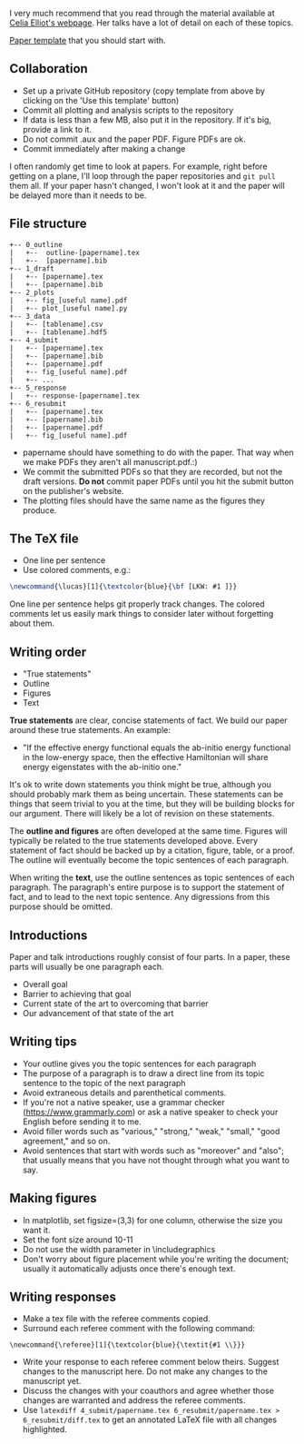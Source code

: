 I very much recommend that you read through the material available at [Celia Elliot's webpage](https://physics.illinois.edu/people/directory/profile/cmelliot). 
Her talks have a lot of detail on each of these topics.

[Paper template](https://github.com/lkwagner/paper-template) that you should start with.

## Collaboration
 * Set up a private GitHub repository (copy template from above by clicking on the 'Use this template' button)
 * Commit all plotting and analysis scripts to the repository 
 * If data is less than a few MB, also put it in the repository. If it's big, provide a link to it.
 * Do not commit .aux and the paper PDF. Figure PDFs are ok.
 * Commit immediately after making a change

I often randomly get time to look at papers. 
For example, right before getting on a plane, I'll loop through the paper repositories and `git pull` them all.
If your paper hasn't changed, I won't look at it and the paper will be delayed more than it needs to be.

## File structure
```
+-- 0_outline
|   +--  outline-[papername].tex
|   +--  [papername].bib
+-- 1_draft
|   +-- [papername].tex
|   +-- [papername].bib
+-- 2_plots
|   +-- fig_[useful name].pdf
|   +-- plot_[useful name].py
+-- 3_data
|   +-- [tablename].csv
|   +-- [tablename].hdf5
+-- 4_submit
|   +-- [papername].tex
|   +-- [papername].bib
|   +-- [papername].pdf
|   +-- fig_[useful name].pdf
|   +-- ...
+-- 5_response
|   +-- response-[papername].tex
+-- 6_resubmit
|   +-- [papername].tex
|   +-- [papername].bib
|   +-- [papername].pdf
|   +-- fig_[useful name].pdf
```

  * papername should have something to do with the paper. That way when we make PDFs they aren't all manuscript.pdf.:)
  * We commit the submitted PDFs so that they are recorded, but not the draft versions. **Do not** commit paper PDFs until you hit the submit button on the publisher's website.
  * The plotting files should have the same name as the figures they produce. 
  
## The TeX file
 * One line per sentence
 * Use colored comments, e.g.: 
 ```latex 
 \newcommand{\lucas}[1]{\textcolor{blue}{\bf [LKW: #1 ]}} 
 ```
One line per sentence helps git properly track changes. The colored comments let us easily mark things to consider later without forgetting about them. 
 
## Writing order
 * "True statements"
 * Outline
 * Figures
 * Text

**True statements** are clear, concise statements of fact. 
We build our paper around these true statements. 
An example: 
  * "If the effective energy functional equals the ab-initio energy functional in the low-energy space, then the effective Hamiltonian will share energy eigenstates with the ab-initio one."

It's ok to write down statements you think might be true, although you should probably mark them as being uncertain.
These statements can be things that seem trivial to you at the time, but they will be building blocks for our argument.
There will likely be a lot of revision on these statements.

The **outline and figures** are often developed at the same time. 
Figures will typically be related to the true statements developed above. 
Every statement of fact should be backed up by a citation, figure, table, or a proof. 
The outline will eventually become the topic sentences of each paragraph.

When writing the **text**, use the outline sentences as topic sentences of each paragraph. 
The paragraph's entire purpose is to support the statement of fact, and to lead to the next topic sentence.
Any digressions from this purpose should be omitted. 

## Introductions 
Paper and talk introductions roughly consist of four parts. In a paper, these parts will usually be one paragraph each. 
 * Overall goal 
 * Barrier to achieving that goal
 * Current state of the art to overcoming that barrier
 * Our advancement of that state of the art
 
## Writing tips
 * Your outline gives you the topic sentences for each paragraph
 * The purpose of a paragraph is to draw a direct line from its topic sentence to the topic of the next paragraph
 * Avoid extraneous details and parenthetical comments. 
 * If you're not a native speaker, use a grammar checker (https://www.grammarly.com) or ask a native speaker to check your English before sending it to me.
 * Avoid filler words such as "various," "strong," "weak," "small," "good agreement," and so on.
 * Avoid sentences that start with words such as "moreover" and "also"; that usually means that you have not thought through what you want to say.

## Making figures 
 * In matplotlib, set figsize=(3,3) for one column, otherwise the size you want it.
 * Set the font size around 10-11
 * Do not use the width parameter in \includegraphics
 * Don't worry about figure placement while you're writing the document; usually it automatically adjusts once there's enough text.

## Writing responses
 * Make a tex file with the referee comments copied.
 * Surround each referee comment with the following command:
 ```
 \newcommand{\referee}[1]{\textcolor{blue}{\textit{#1 \\}}}
 ```
  * Write your response to each referee comment below theirs. Suggest changes to the manuscript here. Do not make any changes to the manuscript yet.
  * Discuss the changes with your coauthors and agree whether those changes are warranted and address the referee comments.
  * Use `latexdiff 4_submit/papername.tex 6_resubmit/papername.tex > 6_resubmit/diff.tex` to get an annotated LaTeX file with all changes highlighted.
